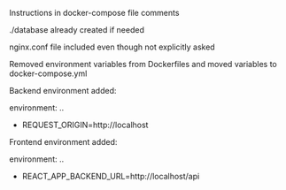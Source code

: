 Instructions in docker-compose file comments

./database already created if needed

nginx.conf file included even though not explicitly asked

Removed environment variables from Dockerfiles and moved variables to docker-compose.yml

Backend environment added:

environment:
    ..
  - REQUEST_ORIGIN=http://localhost

Frontend environment added:

environment:
    ..
  - REACT_APP_BACKEND_URL=http://localhost/api
